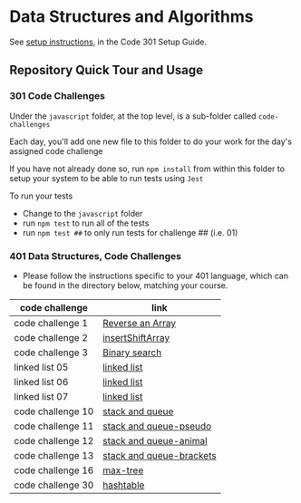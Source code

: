 # Data Structures and Algorithms

See [setup instructions](https://codefellows.github.io/setup-guide/code-301/3-code-challenges), in the Code 301 Setup Guide.

## Repository Quick Tour and Usage

### 301 Code Challenges

Under the `javascript` folder, at the top level, is a sub-folder called `code-challenges`

Each day, you'll add one new file to this folder to do your work for the day's assigned code challenge

If you have not already done so, run `npm install` from within this folder to setup your system to be able to run tests using `Jest`

To run your tests

- Change to the `javascript` folder
- run `npm test` to run all of the tests
- run `npm test ##` to only run tests for challenge ## (i.e. 01)

### 401 Data Structures, Code Challenges

- Please follow the instructions specific to your 401 language, which can be found in the directory below, matching your course.

| code challenge| link |
| ----------- | ----------- |
| code challenge 1 |[Reverse an Array ](https://github.com/jariryyousef/data-structures-and-algorithms/blob/array-reverse/python/code_challenges/reverseArray/README.md)|
|code challenge 2 | [insertShiftArray](https://github.com/jariryyousef/data-structures-and-algorithms/blob/insertShiftArray/python/code_challenges/insertShiftArray/README.md) |
| code challenge 3| [Binary search](https://github.com/jariryyousef/data-structures-and-algorithms/blob/binarySearch/python/code_challenges/binarySearch/README.md)|
| linked list 05| [linked list](https://github.com/jariryyousef/data-structures-and-algorithms/pull/19/commits/b745ea7f43bc56bad30b81526841bdf93416cd77)|
| linked list 06| [linked list](https://github.com/jariryyousef/data-structures-and-algorithms/pull/22)|
| linked list 07| [linked list](https://github.com/jariryyousef/data-structures-and-algorithms/pull/25)|
|code challenge 10| [stack and queue](https://github.com/jariryyousef/data-structures-and-algorithms/pull/18)|
|code challenge 11| [stack and queue-pseudo](https://github.com/jariryyousef/data-structures-and-algorithms/blob/5732e588f502ec0a09a994d75bc21c655ac47cbb/python/stack_and_queue_pseudo/README.md)|
|code challenge 12| [stack and queue-animal](https://github.com/jariryyousef/data-structures-and-algorithms/blob/5b77f35ea000a8c4da0b256260e1728ff1e50298/python/stack_and_queue_pseudo/README.md)|
|code challenge 13| [stack and queue-brackets](https://github.com/jariryyousef/data-structures-and-algorithms/blob/0260327f7aa6bb77200558e7a9f3b1d35da2ec82/python/stack_and_queue/README.md)|
|code challenge 16| [max-tree](https://github.com/jariryyousef/data-structures-and-algorithms/blob/d957909cd2cccaef9ca036862cc98181b0cd03fb/python/trees/README.md)|
|code challenge 30| [hashtable](https://github.com/jariryyousef/data-structures-and-algorithms/blob/hash/python/hashing/README.md)|

